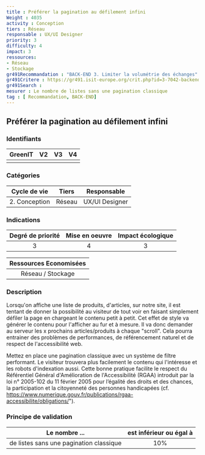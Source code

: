 ```yaml
---
title : Préférer la pagination au défilement infini
Weight : 4035
activity : Conception
tiers : Réseau
responsable : UX/UI Designer
priority: 3
difficulty: 4
impact: 3
ressources:
- Réseau
- Stockage
gr491Recommandation : "BACK-END 3. Limiter la volumétrie des échanges"
gr491Critere : https://gr491.isit-europe.org/crit.php?id=3-7042-backend-les-capacite-de-restitution-dinformation-des-peripheriques
gr491Search :
mesurer : Le nombre de listes sans une pagination classique
tag : [ Recommandation, BACK-END]
---
```


## Préférer la pagination au défilement infini

### Identifiants

| GreenIT |  V2  |  V3  |  V4  |
|:-------:|:----:|:----:|:----:|
|      |   |   |      |

### Catégories

| Cycle de vie |  Tiers  |  Responsable  |
|:---------:|:----:|:----:|
| 2. Conception | Réseau | UX/UI Designer |

### Indications

| Degré de priorité |      Mise en oeuvre       |  Impact écologique    |
|:-------------------:|:-------------------------:|:---------------------:|
| 3 | 4 | 3 |

|Ressources Economisées                                      |
|:----------------------------------------------------------:|
|  Réseau / Stockage  |

### Description

Lorsqu'on affiche une liste de produits, d'articles, sur notre site, il est tentant de donner la possibilité au visiteur de tout voir en faisant simplement défiler la page en chargeant le contenu petit à petit.
Cet effet de style va générer le contenu pour l'afficher au fur et à mesure. Il va donc demander au serveur les x prochains articles/produits à chaque "scroll". Cela pourra entrainer des problèmes de performances, de référencement naturel et de respect de l'accessibilité web.

Mettez en place une pagination classique avec un système de filtre performant. Le visiteur trouvera plus facilement le contenu qui l'intéresse et les robots d'indexation aussi.
Cette bonne pratique facilite le respect du Référentiel Général d'Amélioration de l'Accessibilité (RGAA) introduit par la loi n° 2005-102 du 11 février 2005 pour l’égalité des droits et des chances, la participation et la citoyenneté des personnes handicapées  (cf. https://www.numerique.gouv.fr/publications/rgaa-accessibilite/obligations/").

### Principe de validation

| Le nombre  ...   | est inférieur ou égal à   |  
|-------------------|:-------------------------:|
|  de listes sans une pagination classique   |  10% |